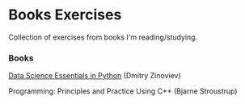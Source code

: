 # Books Exercises
Collection of exercises from books I'm reading/studying.

### Books
[Data Science Essentials in Python](https://github.com/laravignotto/books_exercises/tree/master/Data_Science_Essentials_in_Python)
(Dmitry Zinoviev)

Programming: Principles and Practice Using C++ (Bjarne Stroustrup)
